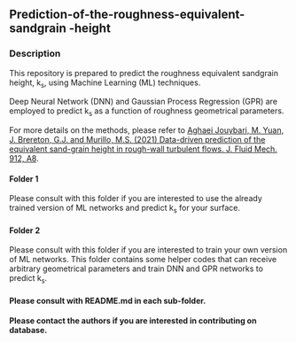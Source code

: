 ## Prediction-of-the-roughness-equivalent-sandgrain -height

### Description
This repository is prepared to predict the roughness equivalent sandgrain height, k<sub>s</sub>, using Machine Learning (ML) techniques. 

Deep Neural Network (DNN) and Gaussian Process Regression (GPR) are employed to predict k<sub>s</sub> as a function of roughness geometrical parameters.

For more details on the methods, please refer to [Aghaei Jouybari, M. Yuan, J. Brereton, G.J. and Murillo, M.S. (2021) Data-driven prediction of the equivalent sand-grain height in rough-wall turbulent flows. J. Fluid Mech. 912, A8](https://doi.org/10.1017/jfm.2020.1085).

#### Folder 1 
Please consult with this folder if you are interested to use the already trained version of ML networks and predict k<sub>s</sub> for your surface.

#### Folder 2 
Please consult with this folder if you are interested to train your own version of ML networks. This folder contains some helper codes that can receive arbitrary geometrical parameters and train DNN and GPR networks to predict k<sub>s</sub>. 

#### Please consult with README.md in each sub-folder.

#### Please contact the authors if you are interested in contributing on database.
